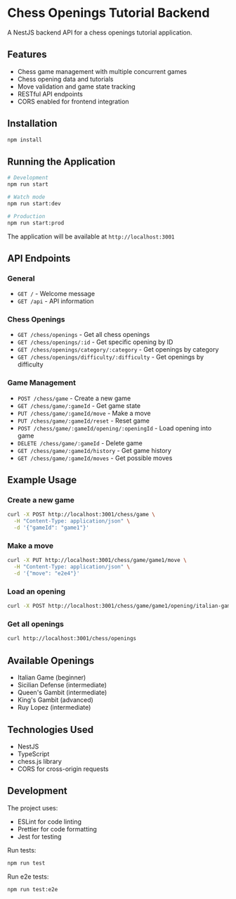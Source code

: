 # Chess Openings Tutorial Backend

A NestJS backend API for a chess openings tutorial application.

## Features

- Chess game management with multiple concurrent games
- Chess opening data and tutorials
- Move validation and game state tracking
- RESTful API endpoints
- CORS enabled for frontend integration

## Installation

```bash
npm install
```

## Running the Application

```bash
# Development
npm run start

# Watch mode
npm run start:dev

# Production
npm run start:prod
```

The application will be available at `http://localhost:3001`

## API Endpoints

### General
- `GET /` - Welcome message
- `GET /api` - API information

### Chess Openings
- `GET /chess/openings` - Get all chess openings
- `GET /chess/openings/:id` - Get specific opening by ID
- `GET /chess/openings/category/:category` - Get openings by category
- `GET /chess/openings/difficulty/:difficulty` - Get openings by difficulty

### Game Management
- `POST /chess/game` - Create a new game
- `GET /chess/game/:gameId` - Get game state
- `PUT /chess/game/:gameId/move` - Make a move
- `PUT /chess/game/:gameId/reset` - Reset game
- `POST /chess/game/:gameId/opening/:openingId` - Load opening into game
- `DELETE /chess/game/:gameId` - Delete game
- `GET /chess/game/:gameId/history` - Get game history
- `GET /chess/game/:gameId/moves` - Get possible moves

## Example Usage

### Create a new game
```bash
curl -X POST http://localhost:3001/chess/game \
  -H "Content-Type: application/json" \
  -d '{"gameId": "game1"}'
```

### Make a move
```bash
curl -X PUT http://localhost:3001/chess/game/game1/move \
  -H "Content-Type: application/json" \
  -d '{"move": "e2e4"}'
```

### Load an opening
```bash
curl -X POST http://localhost:3001/chess/game/game1/opening/italian-game
```

### Get all openings
```bash
curl http://localhost:3001/chess/openings
```

## Available Openings

- Italian Game (beginner)
- Sicilian Defense (intermediate)
- Queen's Gambit (intermediate)
- King's Gambit (advanced)
- Ruy Lopez (intermediate)

## Technologies Used

- NestJS
- TypeScript
- chess.js library
- CORS for cross-origin requests

## Development

The project uses:
- ESLint for code linting
- Prettier for code formatting
- Jest for testing

Run tests:
```bash
npm run test
```

Run e2e tests:
```bash
npm run test:e2e
```